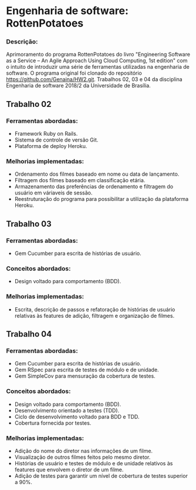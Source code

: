 # Engenharia de software: RottenPotatoes

### Descrição:

Aprimoramento do programa RottenPotatoes do livro "Engineering Software as a
Service – An Agile Approach Using Cloud Computing, 1st edition" com o intuito
de introduzir uma série de ferramentas utilizadas na engenharia de software.
O programa original foi clonado do repositório https://github.com/Genaina/HW2.git.
Trabalhos 02, 03 e 04 da disciplina Engenharia de software 2018/2 da Universidade
de Brasília.

## Trabalho 02

### Ferramentas abordadas:

* Framework Ruby on Rails.
* Sistema de controle de versão Git.
* Plataforma de deploy Heroku.

### Melhorias implementadas:

* Ordenamento dos filmes baseado em nome ou data de lançamento.
* Filtragem dos filmes baseado em classificação etária.
* Armazenamento das preferências de ordenamento e filtragem do usuário em
váriaveis de sessão.
* Reestruturação do programa para possibilitar a utilização da plataforma
Heroku.

## Trabalho 03

### Ferramentas abordadas:

* Gem Cucumber para escrita de histórias de usuário.

### Conceitos abordados:

* Design voltado para comportamento (BDD).

### Melhorias implementadas:

* Escrita, descrição de passos e refatoração de histórias de usuário
relativas às features de adição, filtragem e organização de filmes.

## Trabalho 04

### Ferramentas abordadas:

* Gem Cucumber para escrita de histórias de usuário.
* Gem RSpec para escrita de testes de módulo e de unidade.
* Gem SimpleCov para mensuração da cobertura de testes.

### Conceitos abordados:

* Design voltado para comportamento (BDD).
* Desenvolvimento orientado a testes (TDD).
* Ciclo de desenvolvimento voltado para BDD e TDD.
* Cobertura fornecida por testes.

### Melhorias implementadas:

* Adição do nome do diretor nas informações de um filme.
* Visualização de outros filmes feitos pelo mesmo diretor.
* Histórias de usuário e testes de módulo e de unidade relativos às features que
envolvem o diretor de um filme.
* Adição de testes para garantir um nível de cobertura de testes superior a 90%.
